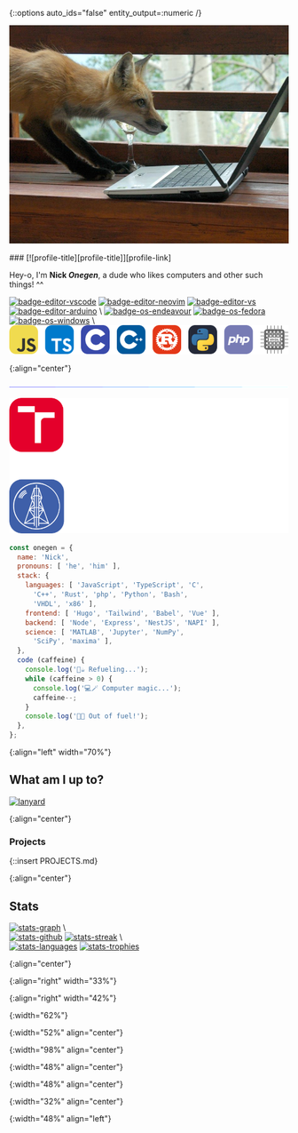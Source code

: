 {::options auto_ids="false" entity_output=:numeric /}
<!-- HEADER -->

[![profile-image][profile-image]][profile-link]

<div markdown="1">
###  [![profile-title][profile-title]][profile-link]

Hey-o, I'm **Nick *Onegen***,
a dude who likes computers and
other such things! ^^

[![badge-editor-vscode][badge-editor-vscode]][badge-link-vscode]
[![badge-editor-neovim][badge-editor-neovim]][badge-link-neovim]
[![badge-editor-vs][badge-editor-vs]][badge-link-vs]
[![badge-editor-arduino][badge-editor-arduino]][badge-link-arduino] \\
[![badge-os-endeavour][badge-os-endeavour]][badge-link-endeavour]
[![badge-os-fedora][badge-os-fedora]][badge-link-fedora]
[![badge-os-windows][badge-os-windows]][badge-link-wikiwin10] \\
[![badge-lang-all][badge-lang-all]][profile-link]
</div>
{:align="center"}

[![divider][divider]][profile-link]

<!-- STACK & EDUCATION -->

[![education][education]][profile-link]

<div>

```javascript
const onegen = {
  name: 'Nick',
  pronouns: [ 'he', 'him' ],
  stack: {
    languages: [ 'JavaScript', 'TypeScript', 'C',
      'C++', 'Rust', 'php', 'Python', 'Bash',
      'VHDL', 'x86' ],
    frontend: [ 'Hugo', 'Tailwind', 'Babel', 'Vue' ],
    backend: [ 'Node', 'Express', 'NestJS', 'NAPI' ],
    science: [ 'MATLAB', 'Jupyter', 'NumPy',
      'SciPy', 'maxima' ],
  },
  code (caffeine) {
    console.log('🦊☕️ Refueling...');
    while (caffeine > 0) {
      console.log('💻🪄 Computer magic...');
      caffeine--;
    }
    console.log('🪫💤 Out of fuel!');
  },
};
```

</div>
{:align="left" width="70%"}

<!-- DISCORD -->
<div markdown="1">

What am I up to?
----------------

[![lanyard][lanyard]][link-discord]

</div>
{:align="center"}

<div markdown="1">

### Projects ###

{::insert PROJECTS.md}

</div>
{:align="center"}

<!-- STATS -->
<div markdown="1">

Stats
------

[![stats-graph][stats-graph]][stats-link-graph] \\
<br />
[![stats-github][stats-github]][stats-link-github]
[![stats-streak][stats-streak]][stats-link-streak] \\
<br />
[![stats-languages][stats-languages]][stats-link-wakatime]
[![stats-trophies][stats-trophies]][stats-link-trophies]

</div>
{:align="center"}

<!-- IMAGE/LINK DEFINITIONS -->

[profile-title]: https://readme-typing-svg.demolab.com/?font=Murecho&weight=700&size=45&duration=7500&pause=1&color=BF91F3&center=true&vCenter=true&width=435&lines=onegen;%D0%BE%D0%BD%D0%B5%D2%91%D0%B5%D0%BD;%E3%82%AA%E3%83%8D%E3%82%B2%E3%83%B3

[profile-link]: https://github.com/nickonegen

[profile-image]: src/images/fox_computer.jpg
{:align="right" width="33%"}

[divider]: src/images/borderseperator.gif

[education]: src/images/education.png
{:align="right" width="42%"}

[badge-editor-vscode]: https://img.shields.io/badge/-Visual_Studio_Code-%23007acc?logo=visualstudiocode&labelColor=4c566a&style=flat-square

[badge-link-vscode]: https://code.visualstudio.com/

[badge-editor-neovim]: https://img.shields.io/badge/-Neovim-%23019733?logo=neovim&labelColor=4c566a&style=flat-square

[badge-link-neovim]: https://github.com/neovim/neovim

[badge-editor-vs]: https://img.shields.io/badge/-Visual_Studio-%235c2d91?logo=visualstudio&labelColor=4c566a&style=flat-square

[badge-link-vs]: https://visualstudio.microsoft.com/

[badge-editor-arduino]: https://img.shields.io/badge/-Arduino-%2300979d?logo=arduino&labelColor=4c566a&style=flat-square

[badge-link-arduino]: https://www.arduino.cc/

[badge-os-fedora]: https://img.shields.io/badge/-Fedora_37-%2351a2da?logo=fedora&labelColor=4c566a&style=flat-square

[badge-link-fedora]: https://getfedora.org/en/workstation/

[badge-os-windows]: https://img.shields.io/badge/-Windows_10-%230078d6?logo=windows&labelColor=4c566a&style=flat-square

[badge-link-wikiwin10]: https://en.wikipedia.org/wiki/Windows_10

[badge-os-endeavour]: https://img.shields.io/badge/-EndeavourOS-%237f7fff?logo=endeavouros&labelColor=4c566a&style=flat-square

[badge-link-endeavour]: https://endeavouros.com/

[badge-lang-all]: src/images/langs.png
{:width="62%"}

[lanyard]: https://lanyard.cnrad.dev/api/258681302960701450?theme=dark&borderRadius=15px&animated=true&idleMessage=%20&hideDiscrim=true&hideStatus=false&hideTimestamp=false&hideBadges=false
{:width="52%" align="center"}

[link-discord]: https://discord.com/users/258681302960701450

[stats-graph]: https://github-readme-activity-graph.cyclic.app/graph?username=nickonegen&theme=rogue&bg_color=1a1b27&title_color=bf91f3&line=70a5fd&point=70a5fd&color=70a5fd&radius=12&area=true&area_color=70a5fd
{:width="98%" align="center"}

[stats-link-graph]: https://github.com/Ashutosh00710/github-readme-activity-graph

[stats-github]: https://github-readme-stats.vercel.app/api?username=nickonegen&count_private=true&include_all_commits=true&show_icons=true&theme=tokyonight&disable_animations=false
{:width="48%" align="center"}

[stats-link-github]: https://github.com/anuraghazra/github-readme-stats

[stats-streak]: https://streak-stats.demolab.com/?user=nickonegen&theme=tokyonight&date_format=d%20F[%20Y]
{:width="48%" align="center"}

[stats-link-streak]: https://github.com/DenverCoder1/github-readme-streak-stats

[stats-trophies]: https://github-profile-trophy.vercel.app/?username=nickonegen&rank=SECRET,SSS,SS,S,AAA,AA,A,B,C&column=3&theme=onestar&no-bg=true
{:width="32%" align="center"}

[stats-link-trophies]: https://github.com/ryo-ma/github-profile-trophy

[stats-languages]: https://wakatime.com/share/@dd421270-8f1c-43aa-aa5b-ec52a2a18852/5097f23e-8ce4-4ac7-84a9-e0134c723d77.png
{:width="48%" align="left"}

[stats-link-wakatime]: https://wakatime.com/
